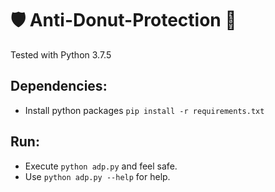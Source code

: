 # 🛡️ Anti-Donut-Protection 🍩
Tested with Python 3.7.5
## Dependencies:
* Install python packages `pip install -r requirements.txt`
## Run:
* Execute `python adp.py` and feel safe.
* Use `python adp.py --help` for help.